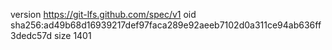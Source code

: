 version https://git-lfs.github.com/spec/v1
oid sha256:ad49b68d16939217def97faca289e92aeeb7102d0a311ce94ab636ff3dedc57d
size 1401
